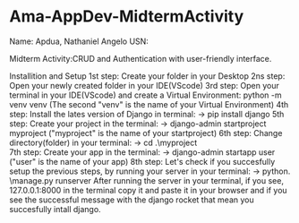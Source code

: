 # Ama-AppDev-MidtermActivity
Name: Apdua, Nathaniel Angelo
USN: 

Midterm Activity:CRUD and Authentication with user-friendly interface.

Installition and Setup
1st step: Create your folder in your Desktop
2ns step: Open your newly created folder in your IDE(VScode)
3rd step: Open your terminal in your IDE(VScode) and create a Virtual Environment: python -m venv venv   (The second "venv" is the name of your Virtual Environment) 
4th step: Install the lates version of Django in terminal: -> pip install django
5th step: Create your project in the terminal: -> django-admin startproject myproject      ("myproject" is the name of your startproject)
6th step: Change directory(folder) in your terminal: -> cd .\myproject\
7th step: Create your app in the terminal: -> django-admin startapp user                 ("user" is the name of your app)
8th step: Let's check if you succesfully setup the previous steps, by running your server in your terminal: -> python. \manage.py runserver
 After running the server in your terminal, if you see, 127.0.0.1:8000 in the terminal copy it and paste it in your browser 
 and if you see the successful message with the django rocket that mean you succesfully intall django.





  

